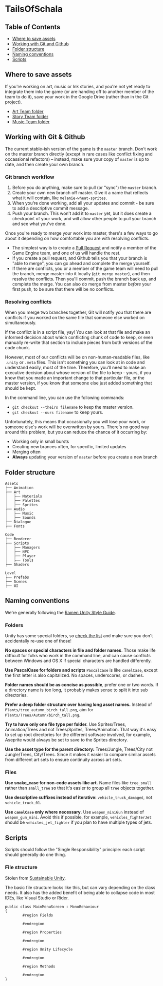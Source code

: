 # TailsOfSchala

## Table of Contents

- [Where to save assets](#assets)
- [Working with Git and Github](#git)
- [Folder structure](#folders)
- [Naming conventions](#naming)
- [Scripts](#scripts)

<a name="assets"></a>

## Where to save assets

If you're working on art, music or Ink stories, and you're not yet ready to integrate them into the game (or are handing off to another member of the team to do it), save your work in the Google Drive (rather than in the Git project).

- [Art Team folder](https://drive.google.com/drive/folders/1WrSu7dqQVnzuz1bZuA1S6PClVRcJRlA2?usp=sharing)
- [Story Team folder](https://drive.google.com/drive/folders/1FXHv-6-H8Zu6WH-yGceWcy4L7xlpERJv?usp=sharing)
- [Music Team folder](https://drive.google.com/drive/folders/1eSO9KB3eQ9p0M5ZgCSc6RNR1wXrj7Zct?usp=sharing)

<a name="git"></a>

## Working with Git & Github

The current stable-ish version of the game is the `master` branch. Don't work on the master branch directly (except in rare cases like conflict fixing and occassional refactors) – instead, make sure your copy of `master` is up to date, and then create your own branch.

### Git branch workflow

1. Before you do anything, make sure to pull (or "sync") the `master` branch.
2. Create your own new branch off master. Give it a name that reflects what it will contain, like `melanie-wheat-sprites`.
3. When you're done working, add all your updates and commit - be sure to add a descriptive commit message.
4. Push your branch. This won't add it to `master` yet, but it does create a checkpoint of your work, and will allow other people to pull your branch and see what you've done.

Once you're ready to merge your work into master, there's a few ways to go about it depending on how comfortable you are with resolving conflicts.

- The simplest way is to create a [Pull Request](https://github.com/SolidGoldStudios/TailsOfSchala) and notify a member of the Game Engine team, and one of us will handle the rest.
- If you create a pull request, and Github tells you that your branch is "able to merge", you can go ahead and complete the merge yourself.
- If there are conflicts, you or a member of the game team will need to pull the branch, merge master into it locally (`git merge master`), and then resolve the conflicts. Then you'll commit, push the branch back up, and complete the merge. You can also do merge from master _before_ your first push, to be sure that there will be no conflicts.

### Resolving conflicts

When you merge two branches together, Git will notify you that there are conflicts if you worked on the same file that someone else worked on simultaneously.

If the conflict is in a script file, yay! You can look at that file and make an informed decision about which conflicting chunk of code to keep, or even manually re-write that section to include pieces from both versions of the code chunk.

However, most of our conflicts will be on non-human-readable files, like `.unity` or `.meta` files. This isn't something you can look at in code and understand easily, most of the time. Therefore, you'll need to make an executive decision about whose version of the file to keep - yours, if you know that you made an important change to that particular file, or the master version, if you know that someone else just added something that should be kept.

In the command line, you can use the following commands:

- `git checkout --theirs filename` to keep the master version.
- `git checkout --ours filename` to keep yours.

Unfortunately, this means that occasionally you will lose your work, or someone else's work will be overwritten by yours. There's no good way around this problem, but you can reduce the chance of it occurring by:

- Working only in small bursts
- Creating new brances often, for specific, limited updates
- Merging often
- **Always** updating your version of `master` before you create a new branch

<a name="folders"></a>

## Folder structure

```
Assets
├── Animation
├── Art
│   ├── Materials
│   ├── Palettes
│   ├── Sprites
├── Audio
│   ├── Music
│   ├── Sounds
├── Dialogue
├── Fonts

Code
├── Renderer
├── Scripts
│   ├── Managers
│   ├── NPC
│   ├── Player
│   ├── Tools
├── Shaders

Level
├── Prefabs
├── Scenes
├── UI
```

<a name="naming"></a>

## Naming conventions

We're generally following the [Ramen Unity Style Guide](https://github.com/stillwwater/UnityStyleGuide).

### Folders

Unity has some special folders, so [check the list](https://docs.unity3d.com/Manual/SpecialFolders.html) and make sure you don't accidentally re-use one of those!

**No spaces or special characters in file and folder names.** Those make life difficult for folks who work in the command line, and can cause conflicts between Windows and OS X if special characters are handled differently.

**Use PascalCase for folders and scripts** `PascalCase` is like `camelCase`, except the first letter is also capitalized. No spaces, underscores, or dashes.

**Folder names should be as concise as possible**, prefer one or two words. If a directory name is too long, it probably makes sense to split it into sub directories.

**Prefer a deep folder structure over having long asset names.** Instead of `Plants/tree_autumn_birch_tall.png`, aim for `Plants/Trees/Autumn/birch_tall.png`.

**Try to have only one file type per folder.** Use Sprites/Trees, Animation/Trees and not Trees/Sprites, Trees/Animation. That way it's easy to set up root directories for the different software involved, for example, Aseprite would always be set to save to the Sprites directory.

**Use the asset type for the parent directory:** Trees/Jungle, Trees/City not Jungle/Trees, City/Trees. Since it makes it easier to compare similar assets from different art sets to ensure continuity across art sets.

### Files

**Use snake_case for non-code assets like art.** Name files like `tree_small` rather than `small_tree` so that it's easier to group all `tree` objects together.

**Use descriptive suffixes instead of iterative**: `vehicle_truck_damaged`, not `vehicle_truck_01`.

**Use `camelCase` only where necessary.** Use `weapon_miniGun` instead of `weapon_gun_mini`. Avoid this if possible, for example, `vehicles_fighterJet` should be `vehicles_jet_fighter` if you plan to have multiple types of jets.

<a name="scripts"></a>

## Scripts

Scripts should follow the "Single Responsibility" principle: each script should generally do one thing.

### File structure

Stolen from [Sustainable Unity](https://sustainableunity.dev/unity-refactoring-guidelines/).

The basic file structure looks like this, but can vary depending on the class needs. It also has the added benefit of being able to collapse code in most IDEs, like Visual Studio or Rider.

```
public class MainMenuScreen : MonoBehaviour
{
		#region Fields

		#endregion

		#region Properties

		#endregion

		#region Unity Lifecycle

		#endregion

		#region Methods

		#endregion
}
```
